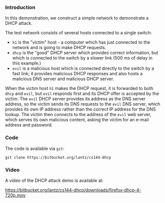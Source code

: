 ### Introduction

In this demonstration, we construct a simple network to demonstrate a DHCP attack.

The test network consists of several hosts connected to a single switch:

* `h1` is the "victim" host - a computer which has just connected to the network and is going to make DHCP requests.
* `dhcp` is the "good" DHCP server which provides correct information, but which is connected to the switch by a slower link (500 ms of delay in this example.)
* `evil` is a malicious host which is connected directly to the switch by a fast link; it provides malicious DHCP responses and also hosts a malicious DNS server and malicious DHCP server.

When the victim host `h1` makes the DHCP request, it is forwarded to both `dhcp` and `evil`, but `evil` responds first and its DHCP offer is accepted by the victim. The `evil` DHCP server provides its address as the DNS server address, so the victim sends its DNS requests to the `evil` DNS server, which provides its own IP address rather than the correct IP address for the DNS lookup. The victim then connects to the address of the `evil` web server, which serves its own malicious content, asking the victim for an e-mail address and password.

### Code
The code is available via `git`:

    git clone https://bitbucket.org/lantz/cs144-dhcp

### Video

A video of the DHCP attack demo is available at:

https://bitbucket.org/lantz/cs144-dhcp/downloads/firefox-dhcp-4-720p.mov